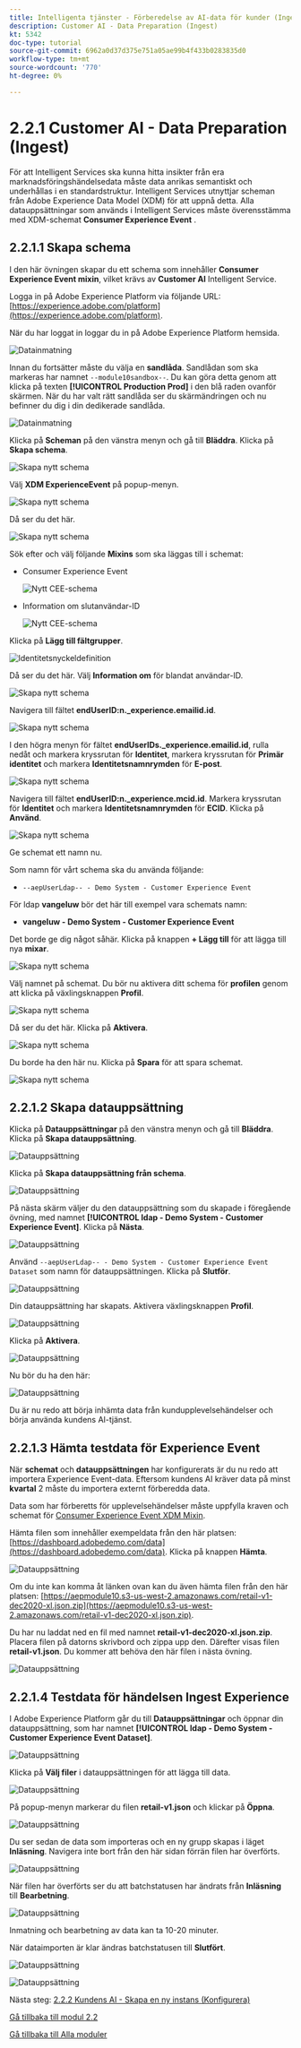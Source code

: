 ```yaml
---
title: Intelligenta tjänster - Förberedelse av AI-data för kunder (Ingest)
description: Customer AI - Data Preparation (Ingest)
kt: 5342
doc-type: tutorial
source-git-commit: 6962a0d37d375e751a05ae99b4f433b0283835d0
workflow-type: tm+mt
source-wordcount: '770'
ht-degree: 0%

---
```


# 2.2.1 Customer AI - Data Preparation (Ingest)

För att Intelligent Services ska kunna hitta insikter från era marknadsföringshändelsedata måste data anrikas semantiskt och underhållas i en standardstruktur. Intelligent Services utnyttjar scheman från Adobe Experience Data Model (XDM) för att uppnå detta.
Alla datauppsättningar som används i Intelligent Services måste överensstämma med XDM-schemat **Consumer Experience Event** .

## 2.2.1.1 Skapa schema

I den här övningen skapar du ett schema som innehåller **Consumer Experience Event mixin**, vilket krävs av **Customer AI** Intelligent Service.

Logga in på Adobe Experience Platform via följande URL: [https://experience.adobe.com/platform](https://experience.adobe.com/platform).

När du har loggat in loggar du in på Adobe Experience Platform hemsida.

![Datainmatning](../../datacollection/module1.2/images/home.png)

Innan du fortsätter måste du välja en **sandlåda**. Sandlådan som ska markeras har namnet ``--module10sandbox--``. Du kan göra detta genom att klicka på texten **[!UICONTROL Production Prod]** i den blå raden ovanför skärmen. När du har valt rätt sandlåda ser du skärmändringen och nu befinner du dig i din dedikerade sandlåda.

![Datainmatning](../../datacollection/module1.2/images/sb1.png)

Klicka på **Scheman** på den vänstra menyn och gå till **Bläddra**. Klicka på **Skapa schema**.

![Skapa nytt schema](./images/create-schema-button.png)

Välj **XDM ExperienceEvent** på popup-menyn.

![Skapa nytt schema](./images/xdmee.png)

Då ser du det här.

![Skapa nytt schema](./images/xdmee1.png)

Sök efter och välj följande **Mixins** som ska läggas till i schemat:

- Consumer Experience Event

  ![Nytt CEE-schema](./images/cee.png)

- Information om slutanvändar-ID

  ![Nytt CEE-schema](./images/identitymap.png)

Klicka på **Lägg till fältgrupper**.

![Identitetsnyckeldefinition](./images/addmixin.png)

Då ser du det här. Välj **Information om** för blandat användar-ID.

![Skapa nytt schema](./images/eui1.png)

Navigera till fältet **endUserID:n._experience.emailid.id**.

![Skapa nytt schema](./images/eui2.png)

I den högra menyn för fältet **endUserIDs._experience.emailid.id**, rulla nedåt och markera kryssrutan för **Identitet**, markera kryssrutan för **Primär identitet** och markera **Identitetsnamnrymden** för **E-post**.

![Skapa nytt schema](./images/eui3.png)

Navigera till fältet **endUserID:n._experience.mcid.id**. Markera kryssrutan för **Identitet** och markera **Identitetsnamnrymden** för **ECID**. Klicka på **Använd**.

![Skapa nytt schema](./images/eui4.png)

Ge schemat ett namn nu.

Som namn för vårt schema ska du använda följande:

- `--aepUserLdap-- - Demo System - Customer Experience Event`

För ldap **vangeluw** bör det här till exempel vara schemats namn:

- **vangeluw - Demo System - Customer Experience Event**

Det borde ge dig något såhär. Klicka på knappen **+ Lägg till** för att lägga till nya **mixar**.

![Skapa nytt schema](./images/xdmee2.png)

Välj namnet på schemat. Du bör nu aktivera ditt schema för **profilen** genom att klicka på växlingsknappen **Profil**.

![Skapa nytt schema](./images/xdmee3.png)

Då ser du det här. Klicka på **Aktivera**.

![Skapa nytt schema](./images/xdmee4.png)

Du borde ha den här nu. Klicka på **Spara** för att spara schemat.

![Skapa nytt schema](./images/xdmee5.png)

## 2.2.1.2 Skapa datauppsättning

Klicka på **Datauppsättningar** på den vänstra menyn och gå till **Bläddra**. Klicka på **Skapa datauppsättning**.

![Datauppsättning](./images/createds.png)

Klicka på **Skapa datauppsättning från schema**.

![Datauppsättning](./images/createdatasetfromschema.png)

På nästa skärm väljer du den datauppsättning som du skapade i föregående övning, med namnet **[!UICONTROL ldap - Demo System - Customer Experience Event]**. Klicka på **Nästa**.

![Datauppsättning](./images/createds1.png)

Använd `--aepUserLdap-- - Demo System - Customer Experience Event Dataset` som namn för datauppsättningen. Klicka på **Slutför**.

![Datauppsättning](./images/createds2.png)

Din datauppsättning har skapats. Aktivera växlingsknappen **Profil**.

![Datauppsättning](./images/createds3.png)

Klicka på **Aktivera**.

![Datauppsättning](./images/createds4.png)

Nu bör du ha den här:

![Datauppsättning](./images/createds5.png)

Du är nu redo att börja inhämta data från kundupplevelsehändelser och börja använda kundens AI-tjänst.

## 2.2.1.3 Hämta testdata för Experience Event

När **schemat** och **datauppsättningen** har konfigurerats är du nu redo att importera Experience Event-data. Eftersom kundens AI kräver data på minst **kvartal** 2 måste du importera externt förberedda data.

Data som har förberetts för upplevelsehändelser måste uppfylla kraven och schemat för [Consumer Experience Event XDM Mixin](https://github.com/adobe/xdm/blob/797cf4930d5a80799a095256302675b1362c9a15/docs/reference/context/experienceevent-consumer.schema.md).

Hämta filen som innehåller exempeldata från den här platsen: [https://dashboard.adobedemo.com/data](https://dashboard.adobedemo.com/data). Klicka på knappen **Hämta**.

![Datauppsättning](./images/dsn1.png)

Om du inte kan komma åt länken ovan kan du även hämta filen från den här platsen: [https://aepmodule10.s3-us-west-2.amazonaws.com/retail-v1-dec2020-xl.json.zip](https://aepmodule10.s3-us-west-2.amazonaws.com/retail-v1-dec2020-xl.json.zip).

Du har nu laddat ned en fil med namnet **retail-v1-dec2020-xl.json.zip**. Placera filen på datorns skrivbord och zippa upp den. Därefter visas filen **retail-v1.json**. Du kommer att behöva den här filen i nästa övning.

![Datauppsättning](./images/ingest.png)

## 2.2.1.4 Testdata för händelsen Ingest Experience

I Adobe Experience Platform går du till **Datauppsättningar** och öppnar din datauppsättning, som har namnet **[!UICONTROL ldap - Demo System - Customer Experience Event Dataset]**.

![Datauppsättning](./images/ingest1.png)

Klicka på **Välj filer** i datauppsättningen för att lägga till data.

![Datauppsättning](./images/ingest2.png)

På popup-menyn markerar du filen **retail-v1.json** och klickar på **Öppna**.

![Datauppsättning](./images/ingest3.png)

Du ser sedan de data som importeras och en ny grupp skapas i läget **Inläsning**. Navigera inte bort från den här sidan förrän filen har överförts.

![Datauppsättning](./images/ingest4.png)

När filen har överförts ser du att batchstatusen har ändrats från **Inläsning** till **Bearbetning**.

![Datauppsättning](./images/ingest5.png)

Inmatning och bearbetning av data kan ta 10-20 minuter.

När dataimporten är klar ändras batchstatusen till **Slutfört**.

![Datauppsättning](./images/ingest7.png)

![Datauppsättning](./images/ingest8.png)

Nästa steg: [2.2.2 Kundens AI - Skapa en ny instans (Konfigurera)](./ex2.md)

[Gå tillbaka till modul 2.2](./intelligent-services.md)

[Gå tillbaka till Alla moduler](./../../../overview.md)
